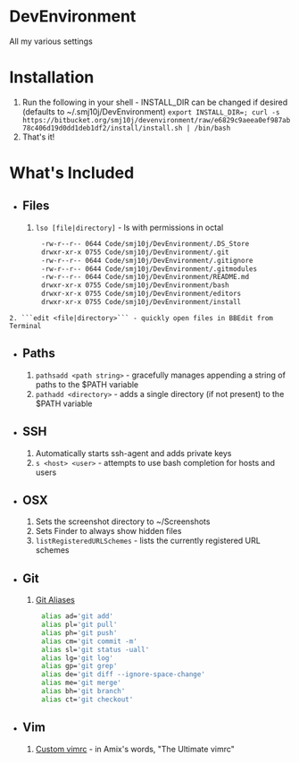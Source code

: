 DevEnvironment
==============

All my various settings

# Installation #

1. Run the following in your shell - INSTALL_DIR can be changed if desired (defaults to ~/.smj10j/DevEnvironment)
	```export INSTALL_DIR=; curl -s https://bitbucket.org/smj10j/devenvironment/raw/e6829c9aeea0ef987ab78c406d19d0dd1deb1df2/install/install.sh | /bin/bash```
2. That's it!



# What's Included #

- ## Files ##
	1. ```lso [file|directory]``` - ls with permissions in octal
```bash
		-rw-r--r-- 0644 Code/smj10j/DevEnvironment/.DS_Store
		drwxr-xr-x 0755 Code/smj10j/DevEnvironment/.git
		-rw-r--r-- 0644 Code/smj10j/DevEnvironment/.gitignore
		-rw-r--r-- 0644 Code/smj10j/DevEnvironment/.gitmodules
		-rw-r--r-- 0644 Code/smj10j/DevEnvironment/README.md
		drwxr-xr-x 0755 Code/smj10j/DevEnvironment/bash
		drwxr-xr-x 0755 Code/smj10j/DevEnvironment/editors
		drwxr-xr-x 0755 Code/smj10j/DevEnvironment/install
```		
	2. ```edit <file|directory>``` - quickly open files in BBEdit from Terminal
	
	
- ## Paths ##
	1. ```pathsadd <path string>``` - gracefully manages appending a string of paths to the $PATH variable
	2. ```pathadd <directory>``` - adds a single directory (if not present) to the $PATH variable
		
		
- ## SSH ##
	1. Automatically starts ssh-agent and adds private keys
	2. ```s <host> <user>``` - attempts to use bash completion for hosts and users


- ## OSX ##
	1. Sets the screenshot directory to  ~/Screenshots
	2. Sets Finder to always show hidden files
	3. ```listRegisteredURLSchemes``` - lists the currently registered URL schemes


- ## Git ##
	1. [Git Aliases](http://www.jperla.com/blog/post/teach-yourself-git-in-2-minutes)
```bash
		alias ad='git add'
		alias pl='git pull'
		alias ph='git push'
		alias cm='git commit -m'
		alias sl='git status -uall'
		alias lg='git log'
		alias gp='git grep'
		alias de='git diff --ignore-space-change'
		alias me='git merge'
		alias bh='git branch'
		alias ct='git checkout'
```

- ## Vim ##
	1. [Custom vimrc](https://github.com/amix/vimrc) - in Amix's words, "The Ultimate vimrc"
		
		
		
		
		
		
		
		
		